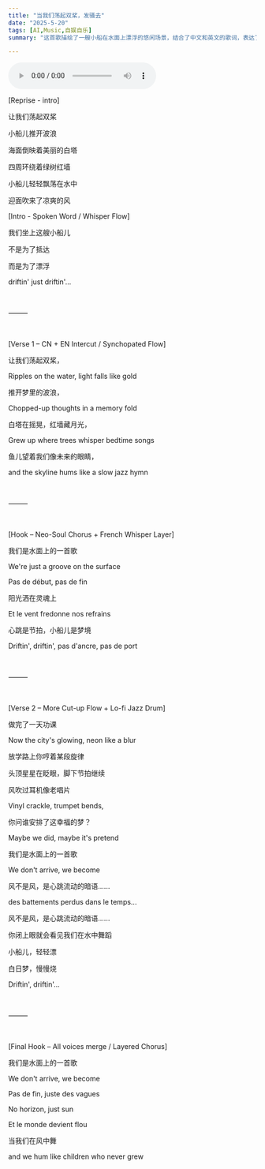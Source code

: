 ```yaml
---
title: "当我们荡起双桨，发骚去"
date: "2025-5-20"
tags: [AI,Music,自娱自乐]
summary: "这首歌描绘了一艘小船在水面上漂浮的悠闲场景，结合了中文和英文的歌词，表达了漂流的乐趣和与自然的和谐，强调了生活的瞬息与梦境的交织。"

---
```


<audio controls>
  <source src="https://royce-1304379861.cos.ap-shanghai.myqcloud.com/%E8%8D%A1%E8%B5%B7%E5%8F%8C%E6%A1%A8Drifting.MP3" type="audio/mpeg" />
  您的浏览器不支持 audio 元素。
</audio>

[Reprise - intro]

让我们荡起双桨

小船儿推开波浪

海面倒映着美丽的白塔

四周环绕着绿树红墙

小船儿轻轻飘荡在水中

迎面吹来了凉爽的风

[Intro - Spoken Word / Whisper Flow]

我们坐上这艘小船儿

不是为了抵达

而是为了漂浮

driftin' just driftin'...

&nbsp;

⸻

&nbsp;

[Verse 1 – CN + EN Intercut / Synchopated Flow]

让我们荡起双桨，

Ripples on the water, light falls like gold

推开梦里的波浪，

Chopped-up thoughts in a memory fold

白塔在摇晃，红墙藏月光，

Grew up where trees whisper bedtime songs

鱼儿望着我们像未来的眼睛，

and the skyline hums like a slow jazz hymn

&nbsp;

⸻

&nbsp;

[Hook – Neo-Soul Chorus + French Whisper Layer]

我们是水面上的一首歌

We're just a groove on the surface

Pas de début, pas de fin

阳光洒在灵魂上

Et le vent fredonne nos refrains

心跳是节拍，小船儿是梦境

Driftin', driftin', pas d'ancre, pas de port

&nbsp;

⸻

&nbsp;

[Verse 2 – More Cut-up Flow + Lo-fi Jazz Drum]

做完了一天功课

Now the city's glowing, neon like a blur

放学路上你哼着某段旋律

头顶星星在眨眼，脚下节拍继续

风吹过耳机像老唱片

Vinyl crackle, trumpet bends,

你问谁安排了这幸福的梦？

Maybe we did, maybe it's pretend

我们是水面上的一首歌

We don't arrive, we become

风不是风，是心跳流动的暗语......

des battements perdus dans le temps...

风不是风，是心跳流动的暗语......

你闭上眼就会看见我们在水中舞蹈

小船儿，轻轻漂

白日梦，慢慢烧

Driftin', driftin'...

&nbsp;

⸻

&nbsp;

[Final Hook – All voices merge / Layered Chorus]

我们是水面上的一首歌

We don't arrive, we become

Pas de fin, juste des vagues

No horizon, just sun

Et le monde devient flou

当我们在风中舞

and we hum like children who never grew